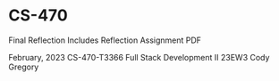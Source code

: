 # CS-470
Final Reflection 
Includes Reflection Assignment PDF

February, 2023
CS-470-T3366 Full Stack Development II 23EW3
Cody Gregory
